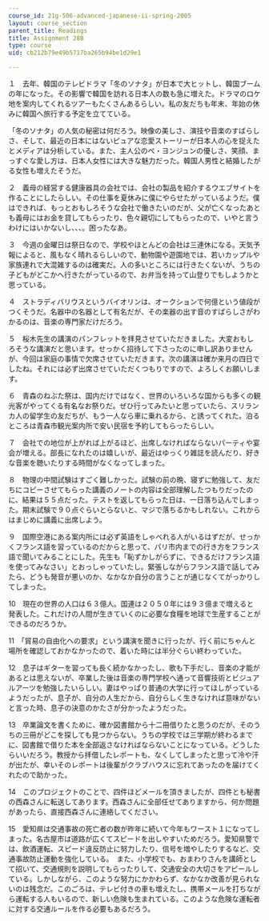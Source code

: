 ```yaml
---
course_id: 21g-506-advanced-japanese-ii-spring-2005
layout: course_section
parent_title: Readings
title: Assignment 28B
type: course
uid: cb212b79e49b5717ba265b94be1d29e1

---
```


１　去年、韓国のテレビドラマ「冬のソナタ」が日本で大ヒットし、韓国ブームの年になった。その影響で韓国を訪れる日本人の数も急に増えた。ドラマのロケ地を案内してくれるツアーもたくさんあるらしい。私の友だちも年末、年始の休みに韓国へ旅行する予定を立てている。

「冬のソナタ」の人気の秘密は何だろう。映像の美しさ、演技や音楽のすばらしさ、そして、最近の日本にはないピュアな恋愛ストーリーが日本人の心を捉えたとメディアは分析している。また、主人公のぺ・ヨンジュンの優しさ、笑顔、まっすぐな愛し方は、日本人女性には大きな魅力だった。韓国人男性と結婚したがる女性も増えたそうだ。

２　義母の経営する健康器具の会社では、会社の製品を紹介するウエブサイトを作ることにしたらしい。その仕事を夏休みに僕にやらせたがっているようだ。僕はできれば、もっとおもしろそうな会社で働きたいのだが、父が亡くなったあとも義母にはお金を貸してもらったり、色々親切にしてもらったので、いやと言うわけにはいかないし、、、。困ったなあ。

３　今週の金曜日は祭日なので、学校やほとんどの会社は三連休になる。天気予報によると、風もなく晴れるらしいので、動物園や遊園地では、若いカップルや家族連れで大混雑するのは確実だ。人の多いところには行きたくないが、うちの子どもがどこかへ行きたがっているので、お弁当を持って山登りでもしようかと思っている。

４　ストラディバリウスというバイオリンは、オークションで何億という値段がつくそうだ。名器中の名器として有名だが、その楽器の出す音のすばらしさがわかるのは、音楽の専門家だけだろう。

５　桜木先生の講演のパンフレットを拝見させていただきました。大変おもしろそうな講演だと思います。せっかく招待して下さったのに申し訳ありませんが、今回は家庭の事情で欠席させていただきます。次の講演は確か来月の四日でしたね。それには必ず出席させていただくつもりですので、よろしくお願いします。

６　青森のねぶた祭は、国内だけではなく、世界のいろいろな国からも多くの観光客がやってくる有名なお祭りだ。ぜひ行ってみたいと思っていたら、スリランカ人の留学生の友だちが、もう一人なら車に乗れるから、と誘ってくれた。泊るところは青森市観光案内所で安い民宿を予約してもらったらしい。

７　会社での地位が上がれば上がるほど、出席しなければならないパーティや宴会が増える。部長になれたのは嬉しいが、最近はゆっくり雑誌を読んだり、好きな音楽を聴いたりする時間がなくなってしまった。

８　物理の中間試験はすごく難しかった。試験の前の晩、寝ずに勉強して、友だちにコピーさせてもらった講義のノートの内容は全部理解したつもりだったのに、結果は５５点だった。テストを返してもらった日は、一日落ち込んでしまった。期末試験で９０点ぐらいとらないと、マジで落ちるかもしれない。これからはまじめに講義に出席しよう。

９　国際空港にある案内所には必ず英語をしゃべれる人がいるはずだが、せっかくフランス語を習っているのだからと思って、パリ市内までの行き方をフランス語で聞いてみることにした。先生も「恥ずかしがらずに、できるだけフランス語を使ってみなさい」とおっしゃっていたし。緊張しながらフランス語で話してみたら、どうも発音が悪いのか、なかなか自分の言うことが通じなくてがっかりしてしまった。

10　現在の世界の人口は６３億人。国連は２０５０年には９３億まで増えると発表した。これだけの人間が生きていくのに必要な食糧を地球で生産することができるのだろうか。

11　「貿易の自由化への要求」という講演を聞きに行ったが、行く前にちゃんと場所を確認しておかなかったので、着いた時には半分ぐらい終わっていた。

12　息子はギターを習っても長く続かなかったし、歌も下手だし、音楽の才能があるとは思えないが、卒業した後は音楽の専門学校へ通って音響技術とビジュアルアーツを勉強したいらしい。妻はやっぱり普通の大学に行ってほしがっているようだったが、息子が、自分の人生だから、自分らしく生きなければ意味がないと言った時、息子の決意のかたさが分かったようだった。

13　卒業論文を書くために、確か図書館から十二冊借りたと思うのだが、そのうちの三冊がどこを探しても見つからない。うちの学校では三学期が終わるまでに、図書館で借りた本を全部返さなければならないことになっている。どうしたらいいだろう。教授から拝借したレポートも、なくしてしまったと思って冷や汗が出たが、幸いそのレポートは後輩がクラブハウスに忘れてあったのを届けてくれたので助かった。

14　このプロジェクトのことで、四件ほどメールを頂きましたが、四件とも秘書の西森さんに転送してあります。西森さんに全部任せてありますから、何か問題があったら、直接西森さんに連絡してください。

15　愛知県は交通事故の死亡者の数が昨年に続いて今年もワースト１になってしまった。名古屋市は道路が広くてスピードを出しやすいためだろう。愛知県警では、飲酒運転、スピード違反防止に努力したり、信号を増やしたりするなど、交通事故防止運動を強化している。　また、小学校でも、おまわりさんを講師として招いて、交通規則を説明してもらったりして、交通安全の大切さをアピールしている。しかしながら、このような努力にかかわらず、なかなか改善が見られないのは残念だ。このごろは、テレビ付きの車も増えたし、携帯メールを打ちながら運転する人もいるので、新しい危険も生まれている。このような危険な運転者に対する交通ルールを作る必要もあるだろう。